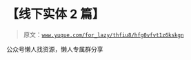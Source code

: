 # 【线下实体 2 篇】

> 原文：[`www.yuque.com/for_lazy/thfiu8/hfg0vfvt1z6kskgn`](https://www.yuque.com/for_lazy/thfiu8/hfg0vfvt1z6kskgn)



公众号懒人找资源，懒人专属群分享